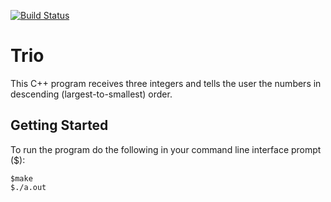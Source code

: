 [![Build Status](https://travis-ci.org/kbuffardi/Trio.svg?branch=master)](https://travis-ci.org/austindprouty/Trio)

# Trio

This C++ program receives three integers and tells the user the numbers in descending (largest-to-smallest) order.

## Getting Started

To run the program do the following in your command line interface prompt ($):

```
$make
$./a.out
```
